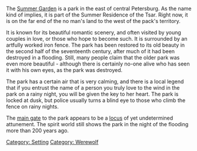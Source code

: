 The [Summer Garden](http://en.wikipedia.org/wiki/Summer_Garden) is a
park in the east of central Petersburg. As the name kind of implies, it
is part of the Summer Residence of the Tsar. Right now, it is on the far
end of the no man's land to the west of the pack's territory.

It is known for its beautiful romantic scenery, and often visited by
young couples in love, or those who hope to become such. It is
surrounded by an artfully worked iron fence. The park has been restored
to its old beauty in the second half of the seventeenth century, after
much of it had been destroyed in a flooding. Still, many people claim
that the older park was even more beautiful - although there is
certainly no-one alive who has seen it with his own eyes, as the park
was destroyed.

The park has a certain air that is very calming, and there is a local
legend that if you entrust the name of a person you truly love to the
wind in the park on a rainy night, you will be given the key to her
heart. The park is locked at dusk, but police usually turns a blind eye
to those who climb the fence on rainy nights.

The [main gate](Summer_Gates "wikilink") to the park appears to be a
[locus](:Category:_Locus "wikilink") of yet undetermined attunement. The
spirit world still shows the park in the night of the flooding more than
200 years ago.

[Category: Setting](Category:_Setting "wikilink") [Category:
Werewolf](Category:_Werewolf "wikilink")